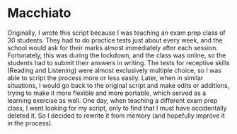 # Macchiato

Originally, I wrote this script because I was teaching an exam prep class of 30 students. They had to do practice tests just about every week, and the school would ask for their marks almost immediately after each session.
Fortunately, this was during the lockdown, and the class was online, so the students had to submit their answers in writing. The tests for receptive skills (Reading and Listening) were almost exclusively multiple choice, so I was able to script the process more or less easily.
Later, when in similar situations, I would go back to the original script and make edits or additions, trying to make it more flexible and more portable, which served as a learning exercise as well.
One day, when teaching a different exam prep class, I went looking for my script, only to find that I must have accidentally deleted it. So I decided to rewrite it from memory (and hopefully improve it in the process).
